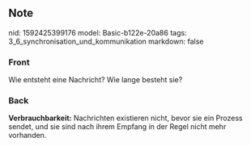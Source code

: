## Note
nid: 1592425399176
model: Basic-b122e-20a86
tags: 3_6_synchronisation_und_kommunikation
markdown: false

### Front
Wie entsteht eine Nachricht? Wie lange besteht sie?

### Back
<b>Verbrauchbarkeit:</b> Nachrichten existieren nicht, bevor sie
ein Prozess sendet, und sie sind nach ihrem Empfang in der Regel
nicht mehr vorhanden.
